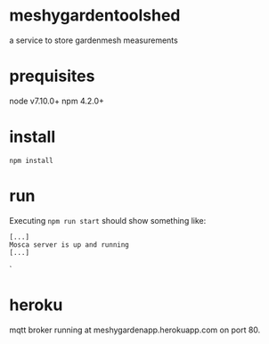 # meshygardentoolshed
a service to store gardenmesh measurements

# prequisites
node v7.10.0+
npm 4.2.0+

# install
```npm install```

# run
Executing ```npm run start``` should show something like:

```
[...]
Mosca server is up and running
[...]
```

`

# heroku
mqtt broker running at meshygardenapp.herokuapp.com on port 80.
